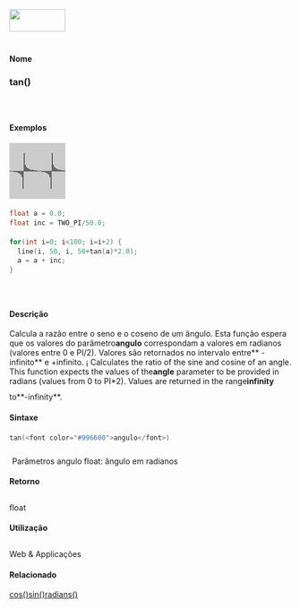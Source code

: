 <img height="40" src="../images/1pix.gif" width="100"/>
<img height="1" src="../images/1pix.gif" width="20"/>
<img height="1" src="../images/1pix.gif" width="555"/>

#### Nome
### tan()
<img height="25" src="../images/1pix.gif" width="1"/>

#### Exemplos
<img border="0" height="100" src="media/tan_.gif" width="100"/>

```pde
float a = 0.0; 
float inc = TWO_PI/50.0; 
 
for(int i=0; i<100; i=i+2) { 
  line(i, 50, i, 50+tan(a)*2.0); 
  a = a + inc; 
} 

```
<img height="25" src="../images/1pix.gif" width="1"/>

#### Descrição
Calcula a razão entre o seno e o coseno de
um ângulo. Esta função espera que os valores do
parâmetro**angulo** correspondam a valores em radianos (valores entre 0 e PI/2). Valores são retornados no intervalo entre** -infinito** e +infinito. ¡
Calculates the ratio of the sine and cosine of an angle. This function expects the values of the**angle** parameter to be provided in radians (values from 0 to PI*2). Values are returned in the range**infinity** to**-infinity**.
<img height="25" src="../images/1pix.gif" width="1"/>

#### Sintaxe
```pde
tan(<font color="#996600">angulo</font>)

```
<img height="25" src="../images/1pix.gif" width="1"/>
Parâmetros
angulo
float: ângulo em radianos<description>
</description>
<img height="25" src="../images/1pix.gif" width="1"/>

#### Retorno

	
float
<img height="25" src="../images/1pix.gif" width="1"/>

#### Utilização

	
Web & Applicações
<img height="25" src="../images/1pix.gif" width="1"/>

#### Relacionado
[cos()](cos_)[sin()](sin_)[radians()](radians_)
